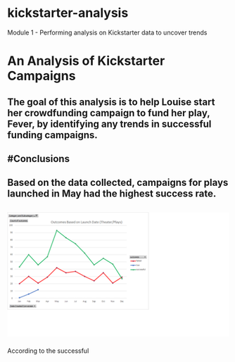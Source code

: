 # kickstarter-analysis
Module 1 - Performing analysis on Kickstarter data to uncover trends
# An Analysis of Kickstarter Campaigns
The goal of this analysis is to help Louise start her crowdfunding campaign to fund her play, Fever, by identifying any trends in successful funding campaigns. 
---
#Conclusions
---
Based on the data collected, campaigns for plays launched in May had the highest success rate. 
---
![image_name](https://github.com/lucymccanna/kickstarter-analysis/blob/main/Outcomes%20Based%20on%20Launch%20Date%20-%20Theater-Plays.png)
---
According to the successful 
